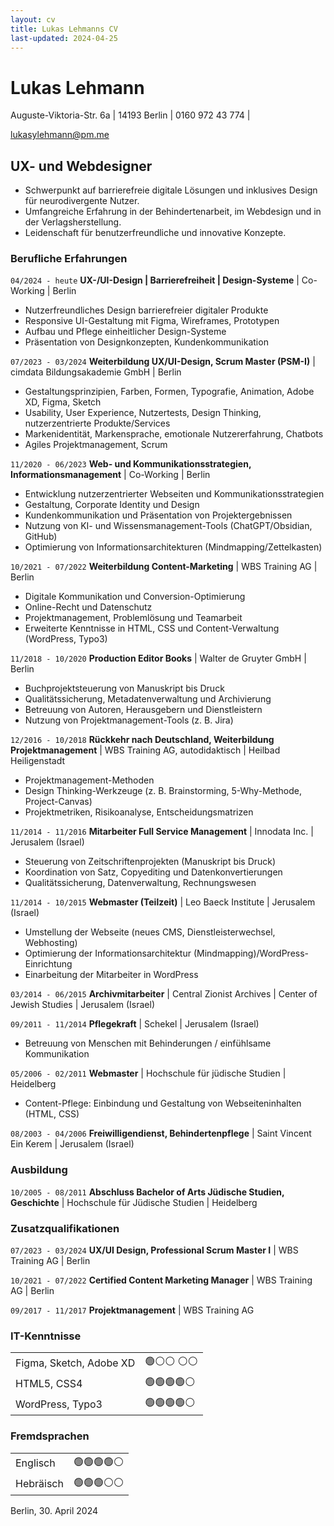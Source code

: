 ```yaml
---
layout: cv
title: Lukas Lehmanns CV
last-updated: 2024-04-25
---
```

# Lukas Lehmann

Auguste-Viktoria-Str. 6a | 14193 Berlin | 0160 972 43 774 |
<div id="webaddress">
<a href="lukasylehmann@pm.me">lukasylehmann@pm.me</a>
</div>

## UX- und Webdesigner

- Schwerpunkt auf barrierefreie digitale Lösungen und inklusives Design für neurodivergente Nutzer.
- Umfangreiche Erfahrung in der Behindertenarbeit, im Webdesign und in der Verlagsherstellung.
- Leidenschaft für benutzerfreundliche und innovative Konzepte.

### Berufliche Erfahrungen

`04/2024 - heute`
**UX-/UI-Design | Barrierefreiheit | Design-Systeme** | Co-Working | Berlin

- Nutzerfreundliches Design barrierefreier digitaler Produkte
- Responsive UI-Gestaltung mit Figma, Wireframes, Prototypen
- Aufbau und Pflege einheitlicher Design-Systeme
- Präsentation von Designkonzepten, Kundenkommunikation

`07/2023 - 03/2024`
**Weiterbildung UX/UI-Design, Scrum Master (PSM-I)** | cimdata Bildungsakademie GmbH | Berlin

- Gestaltungsprinzipien, Farben, Formen, Typografie, Animation, Adobe XD, Figma, Sketch
- Usability, User Experience, Nutzertests, Design Thinking, nutzerzentrierte Produkte/Services
- Markenidentität, Markensprache, emotionale Nutzererfahrung, Chatbots
- Agiles Projektmanagement, Scrum

`11/2020 - 06/2023`
**Web- und Kommunikationsstrategien, Informationsmanagement** | Co-Working | Berlin

- Entwicklung nutzerzentrierter Webseiten und Kommunikationsstrategien
- Gestaltung, Corporate Identity und Design
- Kundenkommunikation und Präsentation von Projektergebnissen
- Nutzung von KI- und Wissensmanagement-Tools (ChatGPT/Obsidian, GitHub)
- Optimierung von Informationsarchitekturen (Mindmapping/Zettelkasten)

`10/2021 - 07/2022`
**Weiterbildung Content-Marketing** | WBS Training AG | Berlin

- Digitale Kommunikation und Conversion-Optimierung
- Online-Recht und Datenschutz
- Projektmanagement, Problemlösung und Teamarbeit
- Erweiterte Kenntnisse in HTML, CSS und Content-Verwaltung (WordPress, Typo3)

`11/2018 - 10/2020`
**Production Editor Books** | Walter de Gruyter GmbH | Berlin

- Buchprojektsteuerung von Manuskript bis Druck
- Qualitätssicherung, Metadatenverwaltung und Archivierung
- Betreuung von Autoren, Herausgebern und Dienstleistern
- Nutzung von Projektmanagement-Tools (z. B. Jira)

`12/2016 - 10/2018`
**Rückkehr nach Deutschland, Weiterbildung Projektmanagement** | WBS Training AG, autodidaktisch | Heilbad Heiligenstadt

- Projektmanagement-Methoden
- Design Thinking-Werkzeuge (z. B. Brainstorming, 5-Why-Methode, Project-Canvas)
- Projektmetriken, Risikoanalyse, Entscheidungsmatrizen

`11/2014 - 11/2016`
**Mitarbeiter Full Service Management** | Innodata Inc. | Jerusalem (Israel)

- Steuerung von Zeitschriftenprojekten (Manuskript bis Druck)
- Koordination von Satz, Copyediting und Datenkonvertierungen
- Qualitätssicherung, Datenverwaltung, Rechnungswesen

`11/2014 - 10/2015`
**Webmaster (Teilzeit)** | Leo Baeck Institute | Jerusalem (Israel)

- Umstellung der Webseite (neues CMS, Dienstleisterwechsel, Webhosting)
- Optimierung der Informationsarchitektur (Mindmapping)/WordPress-Einrichtung
- Einarbeitung der Mitarbeiter in WordPress

`03/2014 - 06/2015`
**Archivmitarbeiter** | Central Zionist Archives | Center of Jewish Studies | Jerusalem (Israel)

`09/2011 - 11/2014`
**Pflegekraft** | Schekel | Jerusalem (Israel)

- Betreuung von Menschen mit Behinderungen / einfühlsame Kommunikation

`05/2006 - 02/2011`
**Webmaster** | Hochschule für jüdische Studien | Heidelberg

- Content-Pflege: Einbindung und Gestaltung von Webseiteninhalten (HTML, CSS)

`08/2003 - 04/2006`
**Freiwilligendienst, Behindertenpflege** | Saint Vincent Ein Kerem | Jerusalem (Israel)

### Ausbildung

`10/2005 - 08/2011`
**Abschluss Bachelor of Arts Jüdische Studien, Geschichte** | Hochschule für Jüdische Studien | Heidelberg

### Zusatzqualifikationen

`07/2023 - 03/2024`
**UX/UI Design, Professional Scrum Master I** | WBS Training AG | Berlin

`10/2021 - 07/2022`
**Certified Content Marketing Manager** | WBS Training AG | Berlin

`09/2017 - 11/2017`
**Projektmanagement** | WBS Training AG

### IT-Kenntnisse

|                             |  |
| --------------------------------------- | --------- |
| Figma, Sketch, Adobe XD                                | 🟢⚪⚪ ⚪⚪   |
| HTML5, CSS4                             | 🟢🟢🟢🟢⚪ |
| WordPress, Typo3                        | 🟢🟢🟢🟢⚪ |

### Fremdsprachen

|   |  |
| --------- | --------- |
| Englisch  | 🟢🟢🟢🟢⚪ |
| Hebräisch | 🟢🟢🟢⚪⚪  |

Berlin, 30. April 2024
